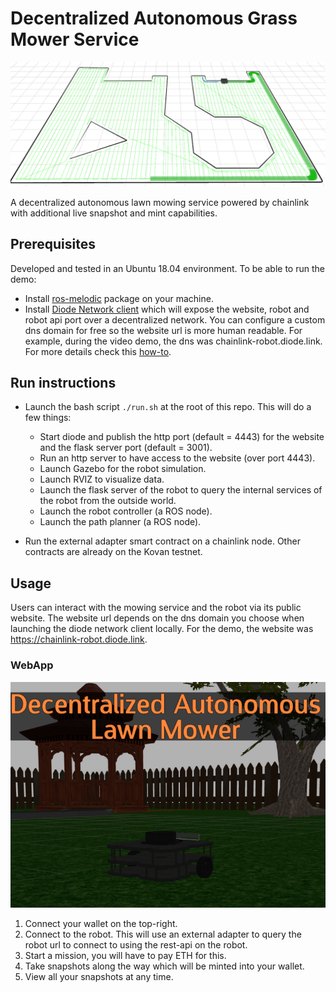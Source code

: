 # Decentralized Autonomous Grass Mower Service

![Simulation Rviz](images/rviz.png?raw=true "Title")

A decentralized autonomous lawn mowing service powered by chainlink with additional live snapshot and mint capabilities.

## Prerequisites
Developed and tested in an Ubuntu 18.04 environment.
To be able to run the demo:
- Install [ros-melodic](http://wiki.ros.org/melodic/Installation/Ubuntu) package on your machine.
- Install [Diode Network client](https://diode.io/products/diode-network/) which will expose the website, robot and robot api port over a decentralized network. You can configure a custom dns domain for free so the website url is more human readable. For example, during the video demo, the dns was chainlink-robot.diode.link. For more details check this [how-to](https://support.diode.io/article/ss32engxlq-publish-your-local-webserver).

## Run instructions
- Launch the bash script `./run.sh` at the root of this repo. This will do a few things:
    - Start diode and publish the http port (default = 4443) for the website and the flask server port (default = 3001).
    - Run an http server to have access to the website (over port 4443).
    - Launch Gazebo for the robot simulation.
    - Launch RVIZ to visualize data.
    - Launch the flask server of the robot to query the internal services of the robot from the outside world.
    - Launch the robot controller (a ROS node).
    - Launch the path planner (a ROS node).

- Run the external adapter smart contract on a chainlink node. Other contracts are already on the Kovan testnet.

## Usage
Users can interact with the mowing service and the robot via its public website. The website url depends on the dns domain you choose when launching the diode network client locally. For the demo, the website was https://chainlink-robot.diode.link.

### WebApp

![WebApp](images/thumbnail.png?raw=true "Title")

1. Connect your wallet on the top-right.
2. Connect to the robot. This will use an external adapter to query the robot url to connect to using the rest-api on the robot.
3. Start a mission, you will have to pay ETH for this.
4. Take snapshots along the way which will be minted into your wallet.
5. View all your snapshots at any time.
